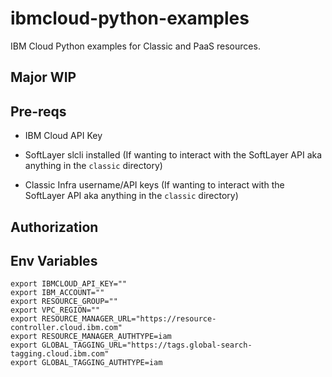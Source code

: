 # ibmcloud-python-examples
IBM Cloud Python examples for Classic and PaaS resources. 

## Major WIP

## Pre-reqs
 - IBM Cloud API Key

 - SoftLayer slcli installed (If wanting to interact with the SoftLayer API aka anything in the `classic` directory)
 - Classic Infra username/API keys (If wanting to interact with the SoftLayer API aka anything in the `classic` directory)

## Authorization 


## Env Variables

```
export IBMCLOUD_API_KEY=""
export IBM_ACCOUNT=""
export RESOURCE_GROUP=""
export VPC_REGION=""
export RESOURCE_MANAGER_URL="https://resource-controller.cloud.ibm.com"
export RESOURCE_MANAGER_AUTHTYPE=iam
export GLOBAL_TAGGING_URL="https://tags.global-search-tagging.cloud.ibm.com"
export GLOBAL_TAGGING_AUTHTYPE=iam
```
